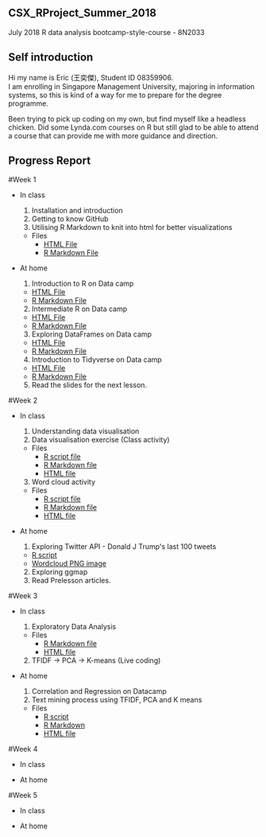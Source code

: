 ## CSX_RProject_Summer_2018
July 2018 R data analysis bootcamp-style-course - 8N2033

## Self introduction
Hi my name is Eric (王奕傑), Student ID 08359906.  
I am enrolling in Singapore Management University, majoring in information systems, so this is kind of a way for me to prepare for the degree programme.  

Been trying to pick up coding on my own, but find myself like a headless chicken. Did some Lynda.com courses on R but still glad to be able to attend a course that can provide me with more guidance and direction.

## Progress Report
#Week 1
* In class
  1. Installation and introduction
  2. Getting to know GitHub
  3. Utilising R Markdown to knit into html for better visualizations
  * Files
    + [HTML File](https://ericwang1998.github.io/CSX_RProject_Summer_2018/week_1/Class_assignment.html)
    + [R Markdown File](https://github.com/ericwang1998/CSX_RProject_Summer_2018/blob/master/week_1/Class_assignment.Rmd)

* At home
  1. Introduction to R on Data camp
  + [HTML File](https://ericwang1998.github.io/CSX_RProject_Summer_2018/week_1/HW/hw1_introtoR.html)
  + [R Markdown File](https://github.com/ericwang1998/CSX_RProject_Summer_2018/blob/master/week_1/HW/hw1_introtoR.Rmd)
  2. Intermediate R on Data camp
  + [HTML File](https://ericwang1998.github.io/CSX_RProject_Summer_2018/week_1/HW/hw2_intermedR.html)
  + [R Markdown File](https://github.com/ericwang1998/CSX_RProject_Summer_2018/blob/master/week_1/HW/hw2_intermedR.Rmd)
  3. Exploring DataFrames on Data camp
  + [HTML File](https://ericwang1998.github.io/CSX_RProject_Summer_2018/week_1/HW/hw3_dataframes.html)
  + [R Markdown File](https://github.com/ericwang1998/CSX_RProject_Summer_2018/blob/master/week_1/HW/hw3_dataframes.Rmd)
  4. Introduction to Tidyverse on Data camp
  + [HTML File](https://ericwang1998.github.io/CSX_RProject_Summer_2018/week_1/HW/hw4_tidyverse.html)
  + [R Markdown File](https://github.com/ericwang1998/CSX_RProject_Summer_2018/blob/master/week_1/HW/hw4_tidyverse.Rmd)
  5. Read the slides for the next lesson. 

#Week 2
* In class
  1. Understanding data visualisation
  2. Data visualisation exercise (Class activity)
  * Files
    + [R script file](https://github.com/ericwang1998/CSX_RProject_Summer_2018/blob/master/week_2/Class_assignment2.R)
    + [R Markdown file](https://github.com/ericwang1998/CSX_RProject_Summer_2018/blob/master/week_2/Class_assignment2.Rmd)
    + [HTML file](https://ericwang1998.github.io/CSX_RProject_Summer_2018/week_2/Class_assignment2.html)
  3. Word cloud activity
  * Files
    + [R script file](https://github.com/ericwang1998/CSX_RProject_Summer_2018/blob/master/week_2/word_cloud/wordcloud.R)
    + [R Markdown file](https://github.com/ericwang1998/CSX_RProject_Summer_2018/blob/master/week_2/word_cloud/wordcloud.Rmd)
    + [HTML file](https://ericwang1998.github.io/CSX_RProject_Summer_2018/week_2/word_cloud/wordcloud.html)

* At home
  1. Exploring Twitter API - Donald J Trump's last 100 tweets
    + [R script](https://github.com/ericwang1998/CSX_RProject_Summer_2018/blob/master/week_2/word_cloud/donald_trump_twitter_wordcloud.R)
    + [Wordcloud PNG image](https://github.com/ericwang1998/CSX_RProject_Summer_2018/blob/master/week_2/word_cloud/Trump_100tweets_1546_13_7_2018.png)
  2. Exploring ggmap
  3. Read Prelesson articles.
 
#Week 3
* In class
  1. Exploratory Data Analysis
    * Files
      + [R Markdown file](https://github.com/ericwang1998/CSX_RProject_Summer_2018/blob/master/week_3/EDA.Rmd)
      + [HTML file](https://ericwang1998.github.io/CSX_RProject_Summer_2018/week_3/EDA.html)
  2. TFIDF -> PCA -> K-means (Live coding)
   
* At home
  1. Correlation and Regression on Datacamp
  2. Text mining process using TFIDF, PCA and K means
   * Files
      + [R script](https://github.com/ericwang1998/CSX_RProject_Summer_2018/blob/master/week_3/TFIDF_PCA_Kmeans.R)
      + [R Markdown](https://github.com/ericwang1998/CSX_RProject_Summer_2018/blob/master/week_3/songs_data/TFIDF_PCA_Kmeans.Rmd)
      + [HTML file](https://ericwang1998.github.io/CSX_RProject_Summer_2018/week_3/songs_data/TFIDF_PCA_Kmeans.html)
      
#Week 4
* In class


* At home

#Week 5
* In class


* At home
